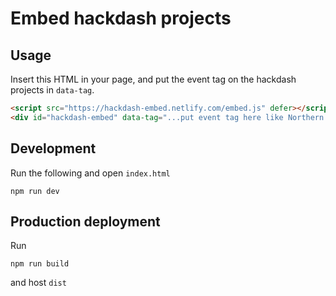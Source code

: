 Embed hackdash projects
=======================

Usage
-----

Insert this HTML in your page, and put the event tag on the hackdash projects in `data-tag`.

```html
<script src="https://hackdash-embed.netlify.com/embed.js" defer></script>
<div id="hackdash-embed" data-tag="...put event tag here like Northern Cape..."></div>
```

Development
-----------

Run the following and open `index.html`

```
npm run dev
```

Production deployment
---------------------

Run

```
npm run build
```

and host `dist`

